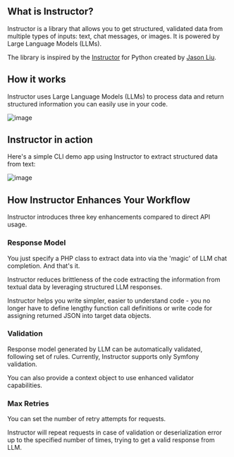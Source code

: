 ## What is Instructor?

Instructor is a library that allows you to get structured, validated data from multiple types of inputs: text,
 chat messages, or images. It is powered by Large Language Models (LLMs).

The library is inspired by the [Instructor](https://jxnl.github.io/instructor/) for Python created by [Jason Liu](https://twitter.com/jxnlco).



## How it works

Instructor uses Large Language Models (LLMs) to process data and return structured information you can easily use in your code.

![image](../images/concept.png)



## Instructor in action

Here's a simple CLI demo app using Instructor to extract structured data from text:

![image](../images/extraction.gif)




## How Instructor Enhances Your Workflow

Instructor introduces three key enhancements compared to direct API usage.

### Response Model

You just specify a PHP class to extract data into via the 'magic' of LLM chat completion. And that's it.

Instructor reduces brittleness of the code extracting the information from textual data by leveraging structured LLM responses.

Instructor helps you write simpler, easier to understand code - you no longer have to define lengthy function call definitions or write code for assigning returned JSON into target data objects.

### Validation

Response model generated by LLM can be automatically validated, following set of rules. Currently, Instructor supports only Symfony validation.

You can also provide a context object to use enhanced validator capabilities.

### Max Retries

You can set the number of retry attempts for requests.

Instructor will repeat requests in case of validation or deserialization error up to the specified number of times, trying to get a valid response from LLM.




